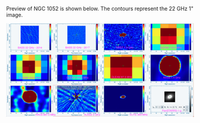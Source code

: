Preview of NGC 1052 is shown below. The contours represent the 22 GHz 1" image. 

![NGC1052.png](NGC1052.png "NGC1052")

